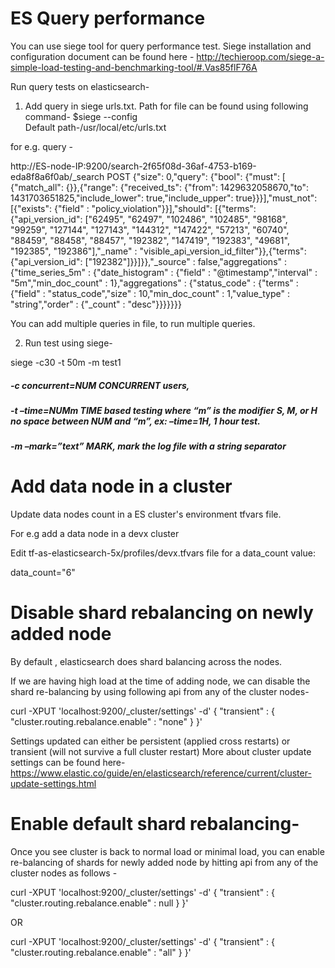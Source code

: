 # ES Query performance
You can use siege tool for query performance test.
Siege installation and configuration document can be found here -
http://techieroop.com/siege-a-simple-load-testing-and-benchmarking-tool/#.Vas85flF76A

Run query tests on elasticsearch-
1. Add query in siege urls.txt. Path for file can be found using following command- 
    $siege --config   
   Default path-/usr/local/etc/urls.txt

for e.g. query -

http://ES-node-IP:9200/search-2f65f08d-36af-4753-b169-eda8f8a6f0ab/_search POST {"size": 0,"query": {"bool": {"must": [ {"match_all": {}},{"range": {"received_ts": {"from": 1429632058670,"to": 1431703651825,"include_lower": true,"include_upper": true}}}],"must_not": [{"exists": {"field" : "policy_violation"}}],"should": [{"terms": {"api_version_id": ["62495", "62497", "102486", "102485", "98168", "99259", "127144", "127143", "144312", "147422", "57213", "60740", "88459", "88458", "88457", "192382", "147419", "192383", "49681", "192385", "192386"],"_name" : "visible_api_version_id_filter"}},{"terms": {"api_version_id": ["192382"]}}]}},"_source" : false,"aggregations" : {"time_series_5m" : {"date_histogram" : {"field" : "@timestamp","interval" : "5m","min_doc_count" : 1},"aggregations" : {"status_code" : {"terms" : {"field" : "status_code","size" : 10,"min_doc_count" : 1,"value_type" : "string","order" : {"_count" : "desc"}}}}}}}

You can add multiple queries in file, to run multiple queries.

2. Run test using siege-

siege -c30 -t 50m -m test1

##### -c concurrent=NUM CONCURRENT users, 
##### -t –time=NUMm TIME based testing where “m” is the modifier S, M, or H no space between NUM and “m”, ex: –time=1H, 1 hour test.
##### -m –mark=”text” MARK, mark the log file with a string separator


# Add data node in a cluster
Update data nodes count in a ES cluster's environment tfvars file.

For e.g add a data node in a devx cluster

Edit tf-as-elasticsearch-5x/profiles/devx.tfvars file for a data_count value:

data_count="6"

# Disable shard rebalancing on newly added node
By default , elasticsearch does shard balancing across the nodes.

If we are having high load at the time of adding node, we can disable the shard re-balancing by using following api from any of the cluster nodes-

curl -XPUT 'localhost:9200/_cluster/settings' -d'
{
    "transient" : {
        "cluster.routing.rebalance.enable" : "none"
    }
}'

Settings updated can either be persistent (applied cross restarts) or transient (will not survive a full cluster restart)
More about cluster update settings can be found here- https://www.elastic.co/guide/en/elasticsearch/reference/current/cluster-update-settings.html

# Enable default shard rebalancing-
Once you see cluster is back to normal load or minimal load, you can enable re-balancing of shards for newly added node by hitting api from any of the cluster nodes as follows -

curl -XPUT 'localhost:9200/_cluster/settings' -d'
{
    "transient" : {
        "cluster.routing.rebalance.enable" : null
    }
}'

OR

curl -XPUT 'localhost:9200/_cluster/settings' -d'
{
    "transient" : {
        "cluster.routing.rebalance.enable" : "all"
    }
}'



